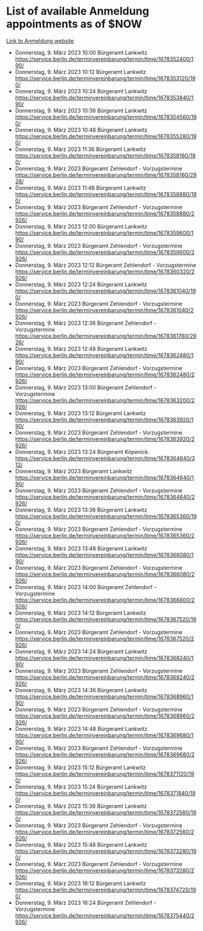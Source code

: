 # List of available Anmeldung appointments as of $NOW
[Link to Anmeldung website](https://service.berlin.de/terminvereinbarung/termin/tag.php?termin=1&anliegen[]=120686&dienstleisterlist=122210,122217,327316,122219,327312,122227,327314,122231,327346,122243,327348,122254,122252,329742,122260,329745,122262,329748,122271,327278,122273,327274,122277,327276,330436,122280,327294,122282,327290,122284,327292,122291,327270,122285,327266,122286,327264,122296,327268,150230,329760,122297,327286,122294,327284,122312,329763,122314,329775,122304,327330,122311,327334,122309,327332,317869,122281,327352,122279,329772,122283,122276,327324,122274,327326,122267,329766,122246,327318,122251,327320,122257,327322,122208,327298,122226,327300&herkunft=http%3A%2F%2Fservice.berlin.de%2Fdienstleistung%2F120686%2F)
- Donnerstag, 9. März 2023 10:00 Bürgeramt Lankwitz https://service.berlin.de/terminvereinbarung/termin/time/1678352400/190/
- Donnerstag, 9. März 2023 10:12 Bürgeramt Lankwitz https://service.berlin.de/terminvereinbarung/termin/time/1678353120/190/
- Donnerstag, 9. März 2023 10:24 Bürgeramt Lankwitz https://service.berlin.de/terminvereinbarung/termin/time/1678353840/190/
- Donnerstag, 9. März 2023 10:36 Bürgeramt Lankwitz https://service.berlin.de/terminvereinbarung/termin/time/1678354560/190/
- Donnerstag, 9. März 2023 10:48 Bürgeramt Lankwitz https://service.berlin.de/terminvereinbarung/termin/time/1678355280/190/
- Donnerstag, 9. März 2023 11:36 Bürgeramt Lankwitz https://service.berlin.de/terminvereinbarung/termin/time/1678358160/190/
- Donnerstag, 9. März 2023  Bürgeramt Zehlendorf - Vorzugstermine https://service.berlin.de/terminvereinbarung/termin/time/1678358160/2926/
- Donnerstag, 9. März 2023 11:48 Bürgeramt Lankwitz https://service.berlin.de/terminvereinbarung/termin/time/1678358880/190/
- Donnerstag, 9. März 2023  Bürgeramt Zehlendorf - Vorzugstermine https://service.berlin.de/terminvereinbarung/termin/time/1678358880/2926/
- Donnerstag, 9. März 2023 12:00 Bürgeramt Lankwitz https://service.berlin.de/terminvereinbarung/termin/time/1678359600/190/
- Donnerstag, 9. März 2023  Bürgeramt Zehlendorf - Vorzugstermine https://service.berlin.de/terminvereinbarung/termin/time/1678359600/2926/
- Donnerstag, 9. März 2023 12:12 Bürgeramt Zehlendorf - Vorzugstermine https://service.berlin.de/terminvereinbarung/termin/time/1678360320/2926/
- Donnerstag, 9. März 2023 12:24 Bürgeramt Lankwitz https://service.berlin.de/terminvereinbarung/termin/time/1678361040/190/
- Donnerstag, 9. März 2023  Bürgeramt Zehlendorf - Vorzugstermine https://service.berlin.de/terminvereinbarung/termin/time/1678361040/2926/
- Donnerstag, 9. März 2023 12:36 Bürgeramt Zehlendorf - Vorzugstermine https://service.berlin.de/terminvereinbarung/termin/time/1678361760/2926/
- Donnerstag, 9. März 2023 12:48 Bürgeramt Lankwitz https://service.berlin.de/terminvereinbarung/termin/time/1678362480/190/
- Donnerstag, 9. März 2023  Bürgeramt Zehlendorf - Vorzugstermine https://service.berlin.de/terminvereinbarung/termin/time/1678362480/2926/
- Donnerstag, 9. März 2023 13:00 Bürgeramt Zehlendorf - Vorzugstermine https://service.berlin.de/terminvereinbarung/termin/time/1678363200/2926/
- Donnerstag, 9. März 2023 13:12 Bürgeramt Lankwitz https://service.berlin.de/terminvereinbarung/termin/time/1678363920/190/
- Donnerstag, 9. März 2023  Bürgeramt Zehlendorf - Vorzugstermine https://service.berlin.de/terminvereinbarung/termin/time/1678363920/2926/
- Donnerstag, 9. März 2023 13:24 Bürgeramt Köpenick https://service.berlin.de/terminvereinbarung/termin/time/1678364640/312/
- Donnerstag, 9. März 2023  Bürgeramt Lankwitz https://service.berlin.de/terminvereinbarung/termin/time/1678364640/190/
- Donnerstag, 9. März 2023  Bürgeramt Zehlendorf - Vorzugstermine https://service.berlin.de/terminvereinbarung/termin/time/1678364640/2926/
- Donnerstag, 9. März 2023 13:36 Bürgeramt Lankwitz https://service.berlin.de/terminvereinbarung/termin/time/1678365360/190/
- Donnerstag, 9. März 2023  Bürgeramt Zehlendorf - Vorzugstermine https://service.berlin.de/terminvereinbarung/termin/time/1678365360/2926/
- Donnerstag, 9. März 2023 13:48 Bürgeramt Lankwitz https://service.berlin.de/terminvereinbarung/termin/time/1678366080/190/
- Donnerstag, 9. März 2023  Bürgeramt Zehlendorf - Vorzugstermine https://service.berlin.de/terminvereinbarung/termin/time/1678366080/2926/
- Donnerstag, 9. März 2023 14:00 Bürgeramt Zehlendorf - Vorzugstermine https://service.berlin.de/terminvereinbarung/termin/time/1678366800/2926/
- Donnerstag, 9. März 2023 14:12 Bürgeramt Lankwitz https://service.berlin.de/terminvereinbarung/termin/time/1678367520/190/
- Donnerstag, 9. März 2023  Bürgeramt Zehlendorf - Vorzugstermine https://service.berlin.de/terminvereinbarung/termin/time/1678367520/2926/
- Donnerstag, 9. März 2023 14:24 Bürgeramt Lankwitz https://service.berlin.de/terminvereinbarung/termin/time/1678368240/190/
- Donnerstag, 9. März 2023  Bürgeramt Zehlendorf - Vorzugstermine https://service.berlin.de/terminvereinbarung/termin/time/1678368240/2926/
- Donnerstag, 9. März 2023 14:36 Bürgeramt Lankwitz https://service.berlin.de/terminvereinbarung/termin/time/1678368960/190/
- Donnerstag, 9. März 2023  Bürgeramt Zehlendorf - Vorzugstermine https://service.berlin.de/terminvereinbarung/termin/time/1678368960/2926/
- Donnerstag, 9. März 2023 14:48 Bürgeramt Lankwitz https://service.berlin.de/terminvereinbarung/termin/time/1678369680/190/
- Donnerstag, 9. März 2023  Bürgeramt Zehlendorf - Vorzugstermine https://service.berlin.de/terminvereinbarung/termin/time/1678369680/2926/
- Donnerstag, 9. März 2023 15:12 Bürgeramt Lankwitz https://service.berlin.de/terminvereinbarung/termin/time/1678371120/190/
- Donnerstag, 9. März 2023 15:24 Bürgeramt Lankwitz https://service.berlin.de/terminvereinbarung/termin/time/1678371840/190/
- Donnerstag, 9. März 2023 15:36 Bürgeramt Lankwitz https://service.berlin.de/terminvereinbarung/termin/time/1678372560/190/
- Donnerstag, 9. März 2023  Bürgeramt Zehlendorf - Vorzugstermine https://service.berlin.de/terminvereinbarung/termin/time/1678372560/2926/
- Donnerstag, 9. März 2023 15:48 Bürgeramt Lankwitz https://service.berlin.de/terminvereinbarung/termin/time/1678373280/190/
- Donnerstag, 9. März 2023  Bürgeramt Zehlendorf - Vorzugstermine https://service.berlin.de/terminvereinbarung/termin/time/1678373280/2926/
- Donnerstag, 9. März 2023 16:12 Bürgeramt Lankwitz https://service.berlin.de/terminvereinbarung/termin/time/1678374720/190/
- Donnerstag, 9. März 2023 16:24 Bürgeramt Zehlendorf - Vorzugstermine https://service.berlin.de/terminvereinbarung/termin/time/1678375440/2926/
